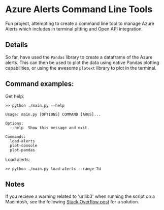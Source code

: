 # Azure Alerts Command Line Tools

Fun project, attempting to create a command line tool to manage Azure Alerts which includes in terminal pltting and Open API integration.

## Details

So far, have used the `Pandas` library to create a dataframe of the Azure alerts. This can then be used to plot the data using native Pandas plotting capabilities, or using the awesome `plotext` library to plot in the terminal.

## Command examples:

Get help:

```
>> python ./main.py --help  

Usage: main.py [OPTIONS] COMMAND [ARGS]...

Options:
  --help  Show this message and exit.

Commands:
  load-alerts
  plot-console
  plot-pandas
```

Load alerts:

```
>> python ./main.py load-alerts --range 7d
```

## Notes

If you recieve a warning related to 'urllib3' when running the script on a Macintosh, see the following [Stack Overflow post](https://stackoverflow.com/questions/76187256/importerror-urllib3-v2-0-only-supports-openssl-1-1-1-currently-the-ssl-modug) for a solution.